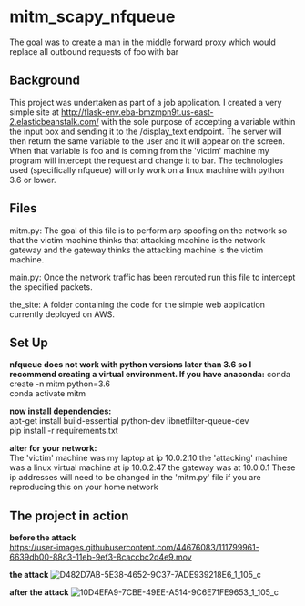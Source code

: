# mitm_scapy_nfqueue
The goal was to create a man in the middle forward proxy which would replace all outbound requests of foo with bar

## Background

This project was undertaken as part of a job application. I created a very simple site at http://flask-env.eba-bmzmpn9t.us-east-2.elasticbeanstalk.com/ with the sole purpose of accepting a variable within the input box and sending it to the /display_text endpoint. The server will then return the same variable to the user and it will appear on the screen. When that variable is foo and is coming from the 'victim' machine my program will intercept the request and change it to bar. The technologies used (specifically nfqueue) will only work on a linux machine with python 3.6 or lower.

## Files

mitm.py: The goal of this file is to perform arp spoofing on the network so that the victim machine thinks that attacking machine is the network gateway and the gateway thinks the attacking machine is the victim machine.

main.py: Once the network traffic has been rerouted run this file to intercept the specified packets.

the_site: A folder containing the code for the simple web application currently deployed on AWS.

## Set Up

__nfqueue does not work with python versions later than 3.6 so I recommend creating a virtual environment. If you have anaconda:__
conda create -n mitm python=3.6   
conda activate mitm

__now install dependencies:__    
apt-get install build-essential python-dev libnetfilter-queue-dev   
pip install -r requirements.txt

__alter for your network:__      
The 'victim' machine was my laptop at ip 10.0.2.10
the 'attacking' machine was a linux virtual machine at ip 10.0.2.47
the gateway was at 10.0.0.1 
These ip addresses will need to be changed in the 'mitm.py' file if you are reproducing this on your home network

## The project in action

__before the attack__   
https://user-images.githubusercontent.com/44676083/111799961-6639db00-88c3-11eb-9ef3-8caccbc2d4e9.mov


__the attack__
![D482D7AB-5E38-4652-9C37-7ADE939218E6_1_105_c](https://user-images.githubusercontent.com/44676083/111803354-e150c080-88c6-11eb-8695-3a74195a51ed.jpeg)


__after the attack__
![10D4EFA9-7CBE-49EE-A514-9C6E71FE9653_1_105_c](https://user-images.githubusercontent.com/44676083/111801927-57ecbe80-88c5-11eb-9086-602169d5f21c.jpeg)







